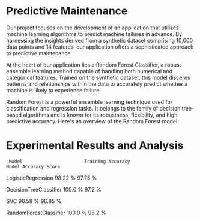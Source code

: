 # Predictive Maintenance

Our project focuses on the development of an application that utilizes machine learning algorithms to predict machine failures in advance. By harnessing the insights derived from a synthetic dataset comprising 10,000 data points and 14 features, our application offers a sophisticated approach to predictive maintenance.


At the heart of our application lies a Random Forest Classifier, a robust ensemble learning method capable of handling both numerical and categorical features. Trained on the synthetic dataset, this model discerns patterns and relationships within the data to accurately predict whether a machine is likely to experience failure.

Random Forest is a powerful ensemble learning technique used for classification and regression tasks. It belongs to the family of decision tree-based algorithms and is known for its robustness, flexibility, and high predictive accuracy. Here's an overview of the Random Forest model:

# Experimental Results and Analysis 


     Model	                     Training Accuracy                        Model Accuracy Score
           
LogisticRegression                	98.22 %                                	97.75 %

DecisionTreeClassifier              100.0 %                                 97.2 %

SVC                                 96.58 %                              	  96.85 %

RandomForestClassifier              100.0 %                                 98.2 %

	

